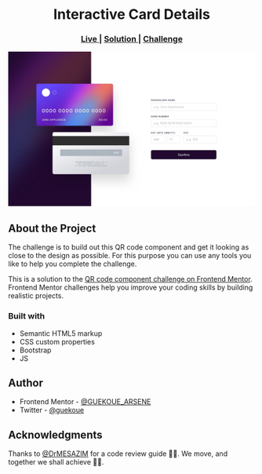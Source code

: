 <h1 align="center">Interactive Card Details</h1>

<div align="center">
  <h3>
    <a href="https://gdac-card.vercel.app/">
      Live
    </a>
    | 
    <a href="https://www.frontendmentor.io/solutions/interactive-card-details-made-with-html-css-javascript-JIMIOIl77q">
      Solution
    </a>
    | 
    <a href="https://www.frontendmentor.io/challenges/interactive-card-details-form-XpS8cKZDWw">
      Challenge
    </a>
  </h3>
</div>

<img src="./images/desktop-design.jpg"></img>

## About the Project

The challenge is to build out this QR code component and get it looking as close to the design as possible. For this purpose you can use any tools you like to help you complete the challenge.

This is a solution to the [QR code component challenge on Frontend Mentor](https://www.frontendmentor.io/challenges/qr-code-component-iux_sIO_H). Frontend Mentor challenges help you improve your coding skills by building realistic projects. 

### Built with

- Semantic HTML5 markup
- CSS custom properties
- Bootstrap
- JS

## Author

- Frontend Mentor - [@GUEKOUE_ARSENE](https://www.frontendmentor.io/profile/GUEKOUE)
- Twitter - [@guekoue](https://www.twitter.com/guekoue)

## Acknowledgments

Thanks to [@DrMESAZIM](https://www.frontendmentor.io/profile/DrMESAZIM) for a code review guide 🤝🏾.
We move, and together we shall achieve 🤞🏾.
